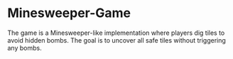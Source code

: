 # Minesweeper-Game
The game is a Minesweeper-like implementation where players dig tiles to avoid hidden bombs. The goal is to uncover all safe tiles without triggering any bombs.
